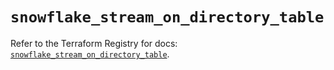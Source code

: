 # `snowflake_stream_on_directory_table`

Refer to the Terraform Registry for docs: [`snowflake_stream_on_directory_table`](https://registry.terraform.io/providers/snowflake-labs/snowflake/1.0.1/docs/resources/stream_on_directory_table).
